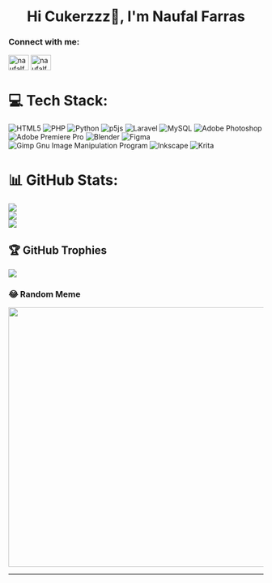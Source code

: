 <h1 align="center">Hi Cukerzzz👋, I'm Naufal Farras</h1>


<h3 align="left">Connect with me:</h3>
<p align="left">
<a href="https://linkedin.com/in/naufalfarrasw" target="blank"><img align="center" src="https://raw.githubusercontent.com/rahuldkjain/github-profile-readme-generator/master/src/images/icons/Social/linked-in-alt.svg" alt="naufalfarrasw" height="30" width="40" /></a>
<a href="https://instagram.com/naufalfarraswt" target="blank"><img align="center" src="https://raw.githubusercontent.com/rahuldkjain/github-profile-readme-generator/master/src/images/icons/Social/instagram.svg" alt="naufalfarraswt" height="30" width="40" /></a>
</p>


# 💻 Tech Stack:
![HTML5](https://img.shields.io/badge/html5-%23E34F26.svg?style=for-the-badge&logo=html5&logoColor=white) ![PHP](https://img.shields.io/badge/php-%23777BB4.svg?style=for-the-badge&logo=php&logoColor=white) ![Python](https://img.shields.io/badge/python-3670A0?style=for-the-badge&logo=python&logoColor=ffdd54) ![p5js](https://img.shields.io/badge/p5.js-ED225D?style=for-the-badge&logo=p5.js&logoColor=FFFFFF) ![Laravel](https://img.shields.io/badge/laravel-%23FF2D20.svg?style=for-the-badge&logo=laravel&logoColor=white) ![MySQL](https://img.shields.io/badge/mysql-%2300f.svg?style=for-the-badge&logo=mysql&logoColor=white) ![Adobe Photoshop](https://img.shields.io/badge/adobephotoshop-%2331A8FF.svg?style=for-the-badge&logo=adobephotoshop&logoColor=white) ![Adobe Premiere Pro](https://img.shields.io/badge/Adobe%20Premiere%20Pro-9999FF.svg?style=for-the-badge&logo=Adobe%20Premiere%20Pro&logoColor=white) ![Blender](https://img.shields.io/badge/blender-%23F5792A.svg?style=for-the-badge&logo=blender&logoColor=white) 	![Figma](https://img.shields.io/badge/figma-%23F24E1E.svg?style=for-the-badge&logo=figma&logoColor=white) ![Gimp Gnu Image Manipulation Program](https://img.shields.io/badge/Gimp-657D8B?style=for-the-badge&logo=gimp&logoColor=FFFFFF) ![Inkscape](https://img.shields.io/badge/Inkscape-e0e0e0?style=for-the-badge&logo=inkscape&logoColor=080A13) ![Krita](https://img.shields.io/badge/Krita-203759?style=for-the-badge&logo=krita&logoColor=EEF37B)
# 📊 GitHub Stats:
![](https://github-readme-stats.vercel.app/api?username=Farrszzz&theme=algolia&hide_border=false&include_all_commits=true&count_private=false)<br/>
![](https://github-readme-streak-stats.herokuapp.com/?user=Farrszzz&theme=algolia&hide_border=false)<br/>
![](https://github-readme-stats.vercel.app/api/top-langs/?username=Farrszzz&theme=algolia&hide_border=false&include_all_commits=true&count_private=false&layout=compact)

## 🏆 GitHub Trophies
![](https://github-profile-trophy.vercel.app/?username=Farrszzz&theme=radical&no-frame=false&no-bg=true&margin-w=4)

### 😂 Random Meme
<img src="https://i.pinimg.com/236x/b7/8b/f4/b78bf4d7d669a5d95691ccb460b42f9a.jpg" width="512px"/>

---

<!-- Proudly created with GPRM ( https://gprm.itsvg.in ) -->
